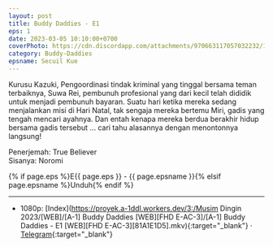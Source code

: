 ```yaml
---
layout: post
title: Buddy Daddies - E1
eps: 1
date: 2023-03-05 10:10:00+0700
coverPhoto: https://cdn.discordapp.com/attachments/970663117057032232/1081630518006775928/image.png
category: Buddy-Daddies
epsname: Secuil Kue
---
```


Kurusu Kazuki, Pengoordinasi tindak kriminal yang tinggal bersama teman terbaiknya, Suwa Rei, pembunuh profesional yang dari kecil telah dididik untuk menjadi pembunuh bayaran. Suatu hari ketika mereka sedang menjalankan misi di Hari Natal, tak sengaja mereka bertemu Miri, gadis yang tengah mencari ayahnya. Dan entah kenapa mereka berdua berakhir hidup bersama gadis tersebut ... cari tahu alasannya dengan menontonnya langsung!

Penerjemah: True Believer<br>
Sisanya: Noromi<br>

{% if page.eps %}E{{ page.eps }} - {{ page.epsname }}{% elsif page.epsname %}Unduh{% endif %}

---
- 1080p: [Index](https://proyek.a-1ddl.workers.dev/3:/Musim Dingin 2023/[WEB]/[A-1] Buddy Daddies [WEB][FHD E-AC-3]/[A-1] Buddy Daddies - E1 [WEB][FHD E-AC-3][81A1E1D5].mkv){:target="_blank"} &middot; [Telegram](https://t.me/a1fansubweeklies/244){:target="_blank"}

